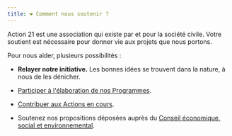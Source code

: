 ```yaml
---
title: ❤️ Comment nous soutenir ?
---
```


Action 21 est une association qui existe par et pour la société civile. Votre soutient est nécessaire pour donner vie aux projets que nous portons.

Pour nous aider, plusieurs possibilités :

- **Relayer notre initiative.** Les bonnes idées se trouvent dans la nature, à nous de les dénicher.

- [Participer à l'élaboration de nos Programmes](/docs/contribuer/programmes).

- [Contribuer aux Actions en cours](/docs/contribuer/actions).

- Soutenez nos propositions déposées auprès du [Conseil économique, social et environnemental](https://petitions.lecese.fr/).
